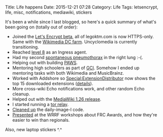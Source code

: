 Title: Life happens
Date: 2015-12-21 07:28
Category: Life
Tags: letsencrypt, life, misc, notifications, mediawiki, stickers

It's been a while since I last blogged, so here's a quick summary of what's been going on (totally out of order):

* Joined the [Let's Encrypt beta](https://letsencrypt.org/), all of legoktm.com is now HTTPS-only. Same with the [Wikimedia DC farm](https://wikimediadc.org/wiki/Home). Uncyclomedia is currently transitioning.
* Reached [level 8](/2015/11/26/ingress-level-8.html) as an Ingress agent.
* Had my second [spontaneous pneumothorax](https://en.wikipedia.org/wiki/Pneumothorax) in the right lung :-(.
* Helping out with building [PAWS](https://www.mediawiki.org/wiki/Manual:Pywikibot/PAWS).
* Mentoring high schoolers as part of [GCI](https://www.mediawiki.org/wiki/Google_Code-in_2015). Somehow I ended up mentoring tasks with both Wikimedia and MusicBrainz.
* Worked with Addshore so [Special:ExtensionDistributor](https://www.mediawiki.org/wiki/Special:ExtensionDistributor) now shows the top 15 downloaded extensions ([details](https://lists.wikimedia.org/pipermail/wikitech-l/2015-December/084296.html)).
* More cross-wiki Echo notifications work, and other random Echo cleanup.
* Helped out with the [MediaWiki 1.26 release](https://blog.wikimedia.org/2015/12/14/new-mediawiki-release/).
* I started running a [tor relay](https://atlas.torproject.org/#details/7B190463E733CC292AA4010D194D1798CD8EB9A0).
* [Cleaned up](https://github.com/Toollabs/daily-image-l/pull/3) the daily-image-l code.
* [Presented](http://604robotics.com/resources/awards/) at the WRRF workshops about FRC Awards, and how they're easier to win than regionals.

Also, new laptop stickers ^.^
